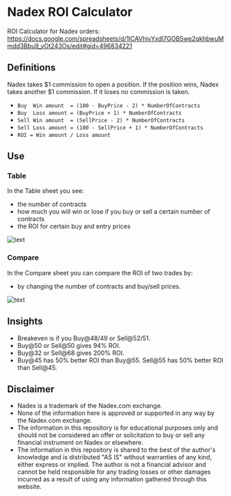 # Nadex ROI Calculator
ROI Calculator for Nadex orders: https://docs.google.com/spreadsheets/d/1ICAVhjvYxdl7GOB5we2qkhbwuMmdd3Bbu9_vOt243Os/edit#gid=496834221

## Definitions
Nadex takes $1 commission to open a position. If the position wins, Nadex takes another $1 commission. If it loses no commission is taken.
* `Buy  Win amount  = (100 - BuyPrice - 2) * NumberOfContracts`
* `Buy  Loss amount = (BuyPrice + 1) * NumberOfContracts`
* `Sell Win amount  = (SellPrice - 2) * NumberOfContracts`
* `Sell Loss amount = (100 - SellPrice + 1) * NumberOfContracts`
* `ROI = Win amount / Loss amount`

## Use

### Table
In the Table sheet you see:
* the number of contracts
* how much you will win or lose if you buy or sell a certain number of contracts
* the ROI for certain buy and entry prices

![text](https://i.imgur.com/kgVDqn2.png "")

### Compare

In the Compare sheet you can compare the ROI of two trades by:
* by changing the number of contracts and buy/sell prices.

![text](http://i.imgur.com/T4IikoS.png "")

## Insights
* Breakeven is if you Buy@48/49 or Sell@52/51.
* Buy@50 or Sell@50 gives 94% ROI.
* Buy@32 or Sell@68 gives 200% ROI.
* Buy@45 has 50% better ROI than Buy@55. Sell@55 has 50% better ROI than Sell@45.

## Disclaimer
* Nadex is a trademark of the Nadex.com exchange.
* None of the information here is approved or supported in any way by the Nadex.com exchange.
* The information in this repository is for educational purposes only and should not be considered an offer or solicitation to buy or sell any financial instrument on Nadex or elsewhere.
* The information in this repository is shared to the best of the author's knowledge and is distributed "AS IS" without warranties of any kind, either express or implied. The author is not a financial advisor and cannot be held responsible for any trading losses or other damages incurred as a result of using any information gathered through this website.
